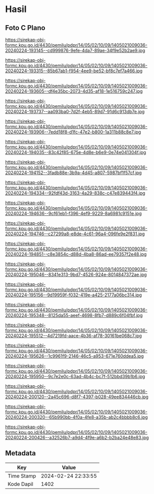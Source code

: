# Hasil

## Foto C Plano

https://sirekap-obj-formc.kpu.go.id/4430/pemilu/pdpr/14/05/02/10/09/1405021009036-20240224-193145--cd999876-9efe-4da7-89ae-34f9e52b2ae9.jpg

https://sirekap-obj-formc.kpu.go.id/4430/pemilu/pdpr/14/05/02/10/09/1405021009036-20240224-193315--85b67ab1-f954-4ee9-be52-bf8c7ef7a466.jpg

https://sirekap-obj-formc.kpu.go.id/4430/pemilu/pdpr/14/05/02/10/09/1405021009036-20240224-193605--df4e35bc-2073-4d35-af18-1e516759c247.jpg

https://sirekap-obj-formc.kpu.go.id/4430/pemilu/pdpr/14/05/02/10/09/1405021009036-20240224-193737--aa093ba0-7d2f-4eb5-89d7-91d6c913db7e.jpg

https://sirekap-obj-formc.kpu.go.id/4430/pemilu/pdpr/14/05/02/10/09/1405021009036-20240224-193906--7edd18f8-d1fc-47e2-b800-1a311b88c8e7.jpg

https://sirekap-obj-formc.kpu.go.id/4430/pemilu/pdpr/14/05/02/10/09/1405021009036-20240224-194035--83c42f85-675e-4d8e-b6e9-0e74e041304f.jpg

https://sirekap-obj-formc.kpu.go.id/4430/pemilu/pdpr/14/05/02/10/09/1405021009036-20240224-194152--3fadb88e-3b9a-4d45-a807-5987bf1f57cf.jpg

https://sirekap-obj-formc.kpu.go.id/4430/pemilu/pdpr/14/05/02/10/09/1405021009036-20240224-194334--92fdf43d-3163-4a29-838c-c47e839443f4.jpg

https://sirekap-obj-formc.kpu.go.id/4430/pemilu/pdpr/14/05/02/10/09/1405021009036-20240224-194636--9cf61eb1-f396-4ef9-9229-8a6981c9151e.jpg

https://sirekap-obj-formc.kpu.go.id/4430/pemilu/pdpr/14/05/02/10/09/1405021009036-20240224-194746--c27299a8-e8de-4c61-96a4-096fe9e2f831.jpg

https://sirekap-obj-formc.kpu.go.id/4430/pemilu/pdpr/14/05/02/10/09/1405021009036-20240224-194851--c8e3854c-d88d-4ba8-86ad-ee79357f2e48.jpg

https://sirekap-obj-formc.kpu.go.id/4430/pemilu/pdpr/14/05/02/10/09/1405021009036-20240224-195046--8341e313-9bd7-4526-924e-8014847372ae.jpg

https://sirekap-obj-formc.kpu.go.id/4430/pemilu/pdpr/14/05/02/10/09/1405021009036-20240224-195156--9d19959f-f032-419e-a425-2177a06bc314.jpg

https://sirekap-obj-formc.kpu.go.id/4430/pemilu/pdpr/14/05/02/10/09/1405021009036-20240224-195348--8125da55-aeef-4698-8fb7-d889c6f04fbf.jpg

https://sirekap-obj-formc.kpu.go.id/4430/pemilu/pdpr/14/05/02/10/09/1405021009036-20240224-195512--4d7219fd-aace-4b36-af78-30161be068c7.jpg

https://sirekap-obj-formc.kpu.go.id/4430/pemilu/pdpr/14/05/02/10/09/1405021009036-20240224-195626--1c9961f9-2146-46c5-a953-671e760ddea5.jpg

https://sirekap-obj-formc.kpu.go.id/4430/pemilu/pdpr/14/05/02/10/09/1405021009036-20240224-195950--9c7e2e0c-63ad-4b4c-bc7f-512bbd39b1b6.jpg

https://sirekap-obj-formc.kpu.go.id/4430/pemilu/pdpr/14/05/02/10/09/1405021009036-20240224-200120--2a45c696-d8f7-4397-b028-49ee834446cb.jpg

https://sirekap-obj-formc.kpu.go.id/4430/pemilu/pdpr/14/05/02/10/09/1405021009036-20240224-200320--65b990bb-4f0a-4fe8-a35b-ab2c4bbbb8c6.jpg

https://sirekap-obj-formc.kpu.go.id/4430/pemilu/pdpr/14/05/02/10/09/1405021009036-20240224-200426--a32526b7-a9d4-4f9e-a6b2-b2ba24e48e83.jpg


## Metadata

| Key        | Value               |
| ---------- | ------------------- |
| Time Stamp | 2024-02-24 22:33:55 |
| Kode Dapil | 1402                |



